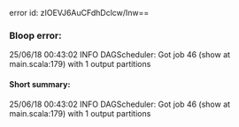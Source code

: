 error id: zIOEVJ6AuCFdhDclcw/Inw==
### Bloop error:

25/06/18 00:43:02 INFO DAGScheduler: Got job 46 (show at main.scala:179) with 1 output partitions
#### Short summary: 

25/06/18 00:43:02 INFO DAGScheduler: Got job 46 (show at main.scala:179) with 1 output partitions